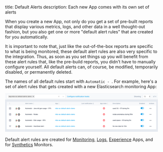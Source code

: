 title: Default Alerts
description: Each new App comes with its own set of alerts

When you create a new App, not only do you get a set of pre-built reports that display various metrics, logs, and other data in a well thought-out fashion, but you also get one or more "default alert rules" that are created for you automatically.

It is important to note that, just like the out-of-the-box reports are specific to what is being monitored, these default alert rules are also very specific to the integration.  Thus, as soon as you set things up you will benefit from these alert rules that, like the pre-build reports, you didn't have to manually configure yourself.  All default alerts can, of course, be modified, temporarily disabled, or permanently deleted.

The names of all default rules start with `Automatic - `.  For example, here's a set of alert rules that gets created with a new Elasticsearch monitoring App:

![image alt text](../images/alerts/image_24.png)

Default alert rules are created for [Monitoring](../monitoring), [Logs](../logs), [Experience](../experience) Apps, and for [Synthetics](../synthetics) Monitors.
